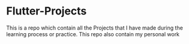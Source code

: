 # Flutter-Projects

This is a repo which contain all the Projects that I have made during the learning process or practice.
This repo also contain my personal work

